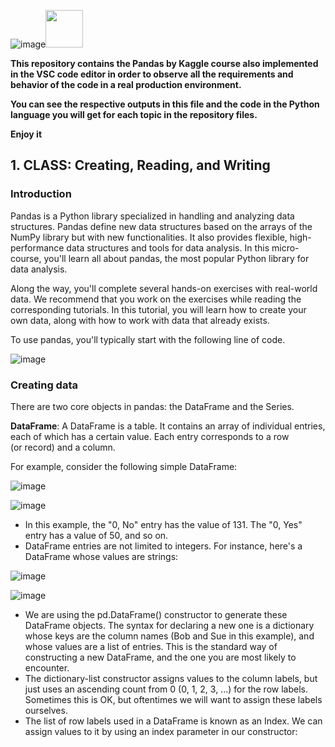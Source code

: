 

![image](https://github.com/CLAREISMO/Pandas-For-Data-Science-/assets/63759427/da26ede4-3224-4e66-8c46-a786ce6d4bb6)<img src="https://media.tenor.com/Nk6wJhshPaMAAAAi/dm4uz3-foekoe.gif" width="60px">


**This repository contains the Pandas by Kaggle course also implemented in the VSC code editor in order to observe all the requirements and behavior of the code in a real production environment.**

**You can see the respective outputs in this file and the code in the Python language you will get for each topic in the repository files.**

**Enjoy it**




## **1. CLASS: Creating, Reading, and Writing**

### **Introduction**

Pandas is a Python library specialized in handling and analyzing data structures. Pandas define new data structures based on the arrays of the NumPy library but with new functionalities. It also provides flexible, high-performance data structures and tools for data analysis. In this micro-course, you'll learn all about pandas, the most popular Python library for data analysis.

Along the way, you'll complete several hands-on exercises with real-world data. We recommend that you work on the exercises while reading the corresponding tutorials. In this tutorial, you will learn how to create your own data, along with how to work with data that already exists.

To use pandas, you'll typically start with the following line of code.

![image](https://github.com/CLAREISMO/Pandas-For-Data-Science-/assets/63759427/7f4f2ee2-79ad-4a69-9c3b-4792e04f12eb)


### **Creating data**
There are two core objects in pandas: the DataFrame and the Series.

**DataFrame**: A DataFrame is a table. It contains an array of individual entries, each of which has a certain value. Each entry corresponds to a row (or record) and a column.
																				
For example, consider the following simple DataFrame:

![image](https://github.com/CLAREISMO/Pandas-For-Data-Science-/assets/63759427/2123b696-743f-42ed-92ea-4393907974ce)

![image](https://github.com/CLAREISMO/Pandas-For-Data-Science-/assets/63759427/8ddda458-53d8-4c2d-8869-775c577ac922)


+ In this example, the "0, No" entry has the value of 131. The "0, Yes" entry has a value of 50, and so on. 
+ DataFrame entries are not limited to integers. For instance, here's a DataFrame whose values are strings:

![image](https://github.com/CLAREISMO/Pandas-For-Data-Science-/assets/63759427/9d4f3357-bdda-4d08-b0f1-ac064756377c)

![image](https://github.com/CLAREISMO/Pandas-For-Data-Science-/assets/63759427/8537ddeb-3de3-4140-8247-ec77f88fc757)

+ We are using the pd.DataFrame() constructor to generate these DataFrame objects. The syntax for declaring a new one is a dictionary whose keys are the column names (Bob and Sue in this example), and whose values are a list of entries. This is the standard way of constructing a new DataFrame, and the one you are most likely to encounter.
+ The dictionary-list constructor assigns values to the column labels, but just uses an ascending count from 0 (0, 1, 2, 3, ...) for the row labels. Sometimes this is OK, but oftentimes we will want to assign these labels ourselves.
+ The list of row labels used in a DataFrame is known as an Index. We can assign values to it by using an index parameter in our constructor:












